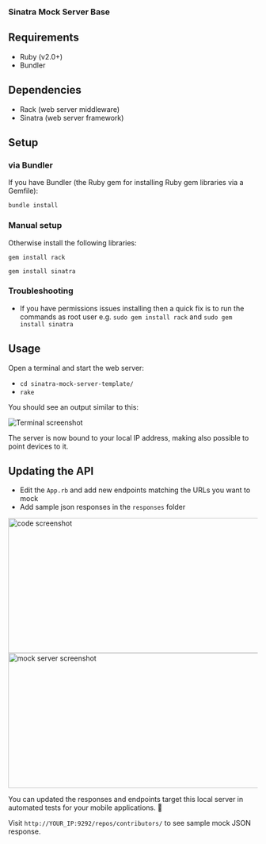 ### Sinatra Mock Server Base

## Requirements
- Ruby (v2.0+)
- Bundler

## Dependencies
- Rack (web server middleware)
- Sinatra (web server framework)

## Setup

### via Bundler
If you have Bundler (the Ruby gem for installing Ruby gem libraries via a Gemfile):

<code>bundle install</code>

### Manual setup

Otherwise install the following libraries:

<code>gem install rack</code>

<code>gem install sinatra</code>

### Troubleshooting
- If you have permissions issues installing then a quick fix is to run the commands as root user e.g. <code>sudo gem install rack</code> and <code>sudo gem install sinatra</code>

## Usage

Open a terminal and start the web server:

- <code>cd sinatra-mock-server-template/</code>
- <code>rake</code>

You should see an output similar to this:

![Terminal screenshot](README_screenshots/terminal_1.png)

The server is now bound to your local IP address, making also possible to point devices to it.

## Updating the API

- Edit the <code>App.rb</code> and add new endpoints matching the URLs you want to mock
- Add sample json responses in the <code>responses</code> folder

<img src="README_screenshots/app_rb.png" alt="code screenshot" width="805" height="272">

<img src="README_screenshots/mock_server_response_1.png" alt="mock server screenshot" width="854" height="272">


You can updated the responses and endpoints target this local server in automated tests for your mobile applications. 🎉

Visit <code>http://YOUR_IP:9292/repos/contributors/</code> to see sample mock JSON response.
